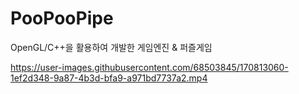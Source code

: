 # PooPooPipe
OpenGL/C++을 활용하여 개발한 게임엔진 & 퍼즐게임


https://user-images.githubusercontent.com/68503845/170813060-1ef2d348-9a87-4b3d-bfa9-a971bd7737a2.mp4

